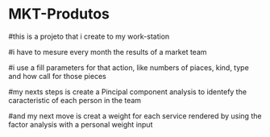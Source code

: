# MKT-Produtos

#this is a projeto that i create to my work-station

#i have to mesure every month the results of a market team

#i use a fill parameters for that action, like numbers of piaces, kind, type and how call for those pieces

#my nexts steps is create a Pincipal component analysis to identefy the caracteristic of each person in the team

#and my next move is creat a weight for each service rendered by using the factor analysis with a personal weight input
